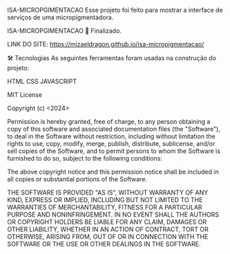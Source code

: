 ISA-MICROPGIMENTACAO
Esse projeto foi feito para mostrar a interface de serviços de uma micropigmentadora.

ISA-MICROPGIMENTACAO 🚀 Finalizado.

LINK DO SITE: https://mizaeldragon.github.io/isa-micropigmentacao/

🛠 Tecnologias
As seguintes ferramentas foram usadas na construção do projeto:

HTML
CSS
JAVASCRIPT

MIT License

Copyright (c) <2024>

Permission is hereby granted, free of charge, to any person obtaining a copy of this software and associated documentation files (the "Software"), to deal in the Software without restriction, including without limitation the rights to use, copy, modify, merge, publish, distribute, sublicense, and/or sell copies of the Software, and to permit persons to whom the Software is furnished to do so, subject to the following conditions:

The above copyright notice and this permission notice shall be included in all copies or substantial portions of the Software.

THE SOFTWARE IS PROVIDED "AS IS", WITHOUT WARRANTY OF ANY KIND, EXPRESS OR IMPLIED, INCLUDING BUT NOT LIMITED TO THE WARRANTIES OF MERCHANTABILITY, FITNESS FOR A PARTICULAR PURPOSE AND NONINFRINGEMENT. IN NO EVENT SHALL THE AUTHORS OR COPYRIGHT HOLDERS BE LIABLE FOR ANY CLAIM, DAMAGES OR OTHER LIABILITY, WHETHER IN AN ACTION OF CONTRACT, TORT OR OTHERWISE, ARISING FROM, OUT OF OR IN CONNECTION WITH THE SOFTWARE OR THE USE OR OTHER DEALINGS IN THE SOFTWARE.
